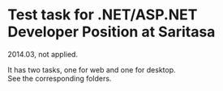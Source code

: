 
# Test task for .NET/ASP.NET Developer Position at Saritasa

2014.03, not applied.  

It has two tasks, one for web and one for desktop.  
See the corresponding folders.
